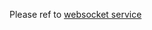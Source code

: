 Please ref to [websocket service](https://github.com/alibaba-damo-academy/FunASR/tree/main/funasr/runtime/websocket)
